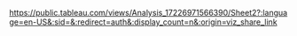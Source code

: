 https://public.tableau.com/views/Analysis_17226971566390/Sheet2?:language=en-US&:sid=&:redirect=auth&:display_count=n&:origin=viz_share_link

